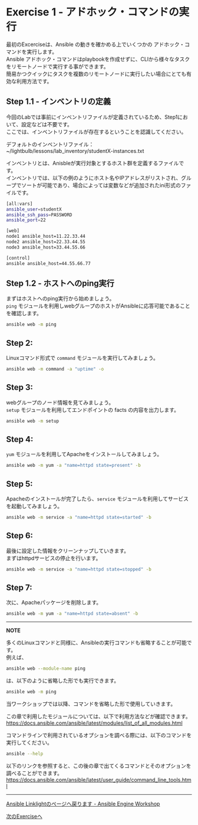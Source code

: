 # Exercise 1 - アドホック・コマンドの実行

最初のExcerciseは、Ansible の動きを確かめる上でいくつかの アドホック・コマンドを実行します。  
Ansible アドホック・コマンドはplaybookを作成せずに、CLIから様々なタスクをリモートノードで実行する事ができます。  
簡易かつクイックにタスクを複数のリモートノードに実行したい場合にとても有効な利用方法です。

## Step 1.1 - インベントリの定義

今回のLabでは事前にインベントリファイルが定義されているため、Step1において、設定などは不要です。  
ここでは、インベントリファイルが存在するということを認識してください。  


デフォルトのインベントリファイル：~/lightbulb/lessons/lab_inventory/studentX-instances.txt


インベントリとは、Anisbleが実行対象とするホスト群を定義するファイルです。  
インベントリでは、以下の例のようにホスト名やIPアドレスがリストされ、グループでソートが可能であり、場合によっては変数などが追加されたini形式のファイルです。

```bash
[all:vars]
ansible_user=studentX
ansible_ssh_pass=PASSWORD
ansible_port=22

[web]
node1 ansible_host=11.22.33.44
node2 ansible_host=22.33.44.55
node3 ansible_host=33.44.55.66

[control]
ansible ansible_host=44.55.66.77
```

## Step 1.2 - ホストへのping実行

まずはホストへのping実行から始めましょう。  
`ping` モジュールを利用しwebグループのホストがAnsibleに応答可能であることを確認します。

```bash
ansible web -m ping
```

## Step 2:

Linuxコマンド形式で `command` モジュールを実行してみましょう。

```bash
ansible web -m command -a "uptime" -o
```

## Step 3:

webグループのノード情報を見てみましょう。  
`setup` モジュールを利用してエンドポイントの facts の内容を出力します。

```bash
ansible web -m setup
```

## Step 4:

`yum` モジュールを利用してApacheをインストールしてみましょう。

```bash
ansible web -m yum -a "name=httpd state=present" -b
```

## Step 5:

Apacheのインストールが完了したら、`service` モジュールを利用してサービスを起動してみましょう。

```bash
ansible web -m service -a "name=httpd state=started" -b
```

## Step 6:

最後に設定した情報をクリーンナップしていきます。  
まずはhttpdサービスの停止を行います。

```bash
ansible web -m service -a "name=httpd state=stopped" -b
```

## Step 7:

次に、Apacheパッケージを削除します。

```bash
ansible web -m yum -a "name=httpd state=absent" -b
```


---
**NOTE**

多くのLinuxコマンドと同様に、Ansibleの実行コマンドも省略することが可能です。  
例えば、

```bash
ansible web --module-name ping
```

は、以下のように省略した形でも実行できます。

```bash
ansible web -m ping
```

当ワークショップでは以降、コマンドを省略した形で使用していきます。

この章で利用したモジュールについては、以下で利用方法などが確認できます。
https://docs.ansible.com/ansible/latest/modules/list_of_all_modules.html

コマンドラインで利用されているオプションを調べる際には、以下のコマンドを実行してください。
```bash
ansible --help
```
以下のリンクを参照すると、この後の章で出てくるコマンドとそのオプションを調べることができます。
https://docs.ansible.com/ansible/latest/user_guide/command_line_tools.html

---

[Ansible Linklightのページへ戻ります - Ansible Engine Workshop](../README.ja.md)


[次のExerciseへ](../2-playbook/README.ja.md)
